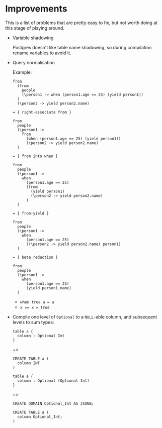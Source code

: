 # Improvements

This is a list of problems that are pretty easy to fix, but not worth doing at this stage of playing
around.

* Variable shadowing

  Postgres doesn't like table name shadowing, so during compilation rename variables to avoid it.

* Query normalisation

  Example:

  ```
  from
    (from 
      people
      (\person1 -> when (person1.age == 25) (yield person1))
    )
    (\person2 -> yield person2.name)

  = { right-associate from }

  from
    people
    (\person1 ->
      from
        (when (person1.age == 25) (yield person1))
        (\person2 -> yield person2.name)
    )

  = { from into when }

  from
    people
    (\person1 ->
      when
        (person1.age == 25)
        (from
          (yield person1)
          (\person2 -> yield person2.name)
        )
    )

  = { from-yield }

  from
    people
    (\person1 ->
      when
        (person1.age == 25)
        ((\person2 -> yield person2.name) person1)
    )

  = { beta reduction }

  from
    people
    (\person1 ->
      when
        (person1.age == 25)
        (yield person1.name)
    )
  ```

  * `when true a = a`
  * `x == x = true`

* Compile one level of `Optional` to a `NULL`-able column, and subsequent levels to sum types:

  ```
  table a {
    column : Optional Int
  }
  ```

  ~>

  ```
  CREATE TABLE a (
    column INT
  )
  ```

  ```
  table a {
    column : Optional (Optional Int)
  }
  ```

  ~>

  ```
  CREATE DOMAIN Optional_Int AS JSONB;
  
  CREATE TABLE a (
    column Optional_Int;
  )
  ```